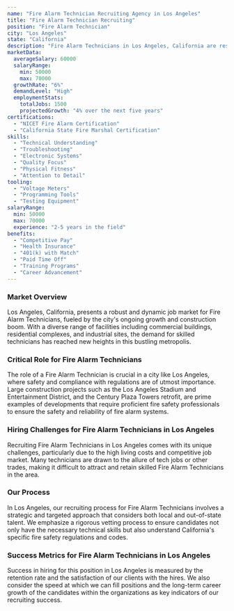 ```yaml
---
name: "Fire Alarm Technician Recruiting Agency in Los Angeles"
title: "Fire Alarm Technician Recruiting"
position: "Fire Alarm Technician"
city: "Los Angeles"
state: "California"
description: "Fire Alarm Technicians in Los Angeles, California are responsible for the installation, maintenance, and repair of fire alarm systems and other related security devices."
marketData:
  averageSalary: 60000
  salaryRange:
    min: 50000
    max: 70000
  growthRate: "6%"
  demandLevel: "High"
  employmentStats:
    totalJobs: 1500
    projectedGrowth: "4% over the next five years"
certifications:
  - "NICET Fire Alarm Certification"
  - "California State Fire Marshal Certification"
skills:
  - "Technical Understanding"
  - "Troubleshooting"
  - "Electronic Systems"
  - "Quality Focus"
  - "Physical Fitness"
  - "Attention to Detail"
tooling:
  - "Voltage Meters"
  - "Programming Tools"
  - "Testing Equipment"
salaryRange:
  min: 50000
  max: 70000
  experience: "2-5 years in the field"
benefits:
  - "Competitive Pay"
  - "Health Insurance"
  - "401(k) with Match"
  - "Paid Time Off"
  - "Training Programs"
  - "Career Advancement"
---
```


### Market Overview
Los Angeles, California, presents a robust and dynamic job market for Fire Alarm Technicians, fueled by the city's ongoing growth and construction boom. With a diverse range of facilities including commercial buildings, residential complexes, and industrial sites, the demand for skilled technicians has reached new heights in this bustling metropolis.

### Critical Role for Fire Alarm Technicians
The role of a Fire Alarm Technician is crucial in a city like Los Angeles, where safety and compliance with regulations are of utmost importance. Large construction projects such as the Los Angeles Stadium and Entertainment District, and the Century Plaza Towers retrofit, are prime examples of developments that require proficient fire safety professionals to ensure the safety and reliability of fire alarm systems.

### Hiring Challenges for Fire Alarm Technicians in Los Angeles
Recruiting Fire Alarm Technicians in Los Angeles comes with its unique challenges, particularly due to the high living costs and competitive job market. Many technicians are drawn to the allure of tech jobs or other trades, making it difficult to attract and retain skilled Fire Alarm Technicians in the area.

### Our Process
In Los Angeles, our recruiting process for Fire Alarm Technicians involves a strategic and targeted approach that considers both local and out-of-state talent. We emphasize a rigorous vetting process to ensure candidates not only have the necessary technical skills but also understand California's specific fire safety regulations and codes.

### Success Metrics for Fire Alarm Technicians in Los Angeles
Success in hiring for this position in Los Angeles is measured by the retention rate and the satisfaction of our clients with the hires. We also consider the speed at which we can fill positions and the long-term career growth of the candidates within the organizations as key indicators of our recruiting success.